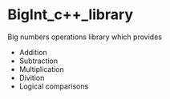 # BigInt_c++_library
Big numbers operations library which provides
- Addition
- Subtraction
- Multiplication
- Divition
- Logical comparisons 
